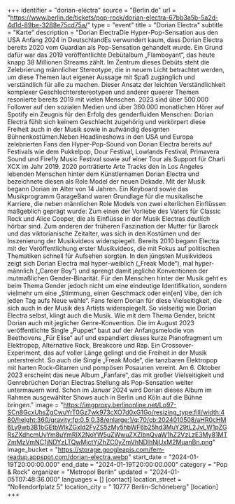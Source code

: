 +++
identifier = "dorian-electra"
source = "Berlin.de"
url = "https://www.berlin.de/tickets/pop-rock/dorian-electra-67bb3a5b-5a2d-4d1d-89be-3288e75cd75a/"
type = "event"
title = "Dorian Electra"
subtitle = "Karte"
description = "Dorian ElectraDie Hyper-Pop-Sensation aus den USA Anfang 2024 in DeutschlandEs verwundert kaum, dass Dorian Electra bereits 2020 vom Guardian als Pop-Sensation gehandelt wurde. Ein Grund dafür war das 2019 veröffentlichte Debütalbum „Flamboyant“, das heute knapp 38 Millionen Streams zählt. Im Zentrum dieses Debüts steht die Zelebrierung männlicher Stereotype, die in neuem Licht betrachtet werden, um diese Themen laut eigener Aussage mit Spaß zugänglich und verständlich für alle zu machen. Dieser Ansatz der leichten Verständlichkeit komplexer Geschlechterstereotypen und anderer queerer Themen resonierte bereits 2019 mit vielen Menschen. 2023 sind über 500.000 Follower auf den sozialen Medien und über 360.000 monatlichen Hörer auf Spotify ein Zeugnis für den Erfolg des genderfluiden Menschen: Dorian Electra fühlt sich keinem Geschlecht zugehörig und verkörpert diese Freiheit auch in der Musik sowie in aufwändig designten Bühnenkostümen.Neben Headlineshows in den USA und Europa zelebrierten Fans den Hyper-Pop-Sound von Dorian Electra bereits auf Festivals wie dem Pukkelpop, Dour Festival, Lowlands Festival, Primavera Sound und Firefly Music Festival sowie auf einer Tour als Support für Charli XCX im Jahr 2019. 2020 porträtierte Arte Tracks den in Los Angeles lebenden Menschen hinter dem Künstlernamen Dorian Electra und bezeichnete diesen als Role Model der neuen Dekade. Mit der Musik begann Dorian im Alter von 14 Jahren. Ein Keyboard sowie das Musikprogramm GarageBand waren Grundlage für die musikalische Karriere, die neben männlichen Role Models von zwei elterlichen Einflüssen maßgeblich geprägt wurde: Zum einen der Vorliebe des Vaters für Classic Rock und Alice Cooper, die als Einflüsse in der Musik Electras deutlich hörbar sind. Zum anderen der früheren Faszination der Mutter für Barock und das viktorianische Zeitalter, was sich in den Kostümen und der Inszenierung der Musikvideos widerspiegelt. Bereits 2010 begann Electra mit der Veröffentlichung erster Musikvideos, die mit Fokus auf politischen Thematiken schnell für Aufsehen sorgten. In den jüngsten Musikvideos zeigt sich Dorian Electra mal hyper-weiblich („Freak Mode“), mal hyper-männlich („Career Boy“) und sprengt damit jegliche Konventionen der mutmaßlichen Gender-Binarität. Für den Menschen hinter der Musik geht es beim Thema Gender jedoch nicht um eine eindeutige Identifikation, sondern vielmehr um eine „Stimmung, einen Geschmack oder ein[en] Vibe, den ich jeden Tag aufs Neue wähle“. Fans feiern Dorian für diese Vielseitigkeit, die sich auch in der Musik des Artists widerspiegelt. So vielseitig wie Dorian Electra selbst, klingt auch die Musik. Wie mit dem Thema Gender, bricht Dorian auch mit jeglicher Genre-Konvention. Die im August 2023 veröffentlichte Single „Puppet“ baut auf der Anfangsmelodie von Beethovens „Für Elise“ auf und expandiert dieses kurze Pianofragment um Elektropop, Alternative Rock, Breakcore und Rap. Ein Crossover-Experiment, das auf voller Länge gelingt und die Freiheit in der Musik unterstreicht. So auch die Single „Freak Mode“, die tanzbaren Elektropop mit harten Rock-Gitarren und pompösen Posaunen vereint. Am 6. Oktober 2023 erscheint das neue Album „Fanfare“, das mit großer Vielseitigkeit und Genrebrüchen Dorian Electras Stellung als Pop-Sensation weiter untermauern wird. Schon im Januar 2024 wird Dorian dieses Album im Rahmen ausgewählter Shows auch in Berlin und Köln auf die Bühne bringen."
image = "https://imgproxy.berlinonline.net/Lo97-SCn8GcxUhsZgCwuYrT0Gz7wk973cXO7d0xG1Go/resizing_type:fill/width:480/height:360/gravity:fp:0.5:0.38/enlarge:1/q:70/cb:2024010508/aHR0cHM6Ly9wb3B1bGEtbWlkZGxld2FyZS5zMy5hbWF6b25hd3MuY29tL2JvLW1pZGRsZXdhcmUvYm8uYmRlX2NoYW5uZWwuZXZlbnQvaW1hZ2VzLzE3My81MTZmMzVmNC1jNDYzLTQwMjctYjZhZC0yZmVhNDlhNjUxM2MuanBn.png"
image_bucket = "https://storage.googleapis.com/fem-readup.appspot.com/dorian-electra.webp"
start_date = "2024-01-19T20:00:00.000"
end_date = "2024-01-19T20:00:00.000"
category = "Pop & Rock"
organizer = "Metropol Berlin"
updated = "2024-01-05T07:48:36.000"
languages = []
[contact]
location_street = "Nollendorfplatz 5"
location_city = " 10777 Berlin-Schöneberg"
[location]
+++